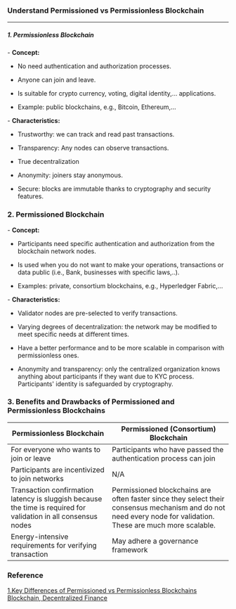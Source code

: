 ### Understand Permissioned vs Permissionless Blockchain

___

##### 1. Permissionless Blockchain

\- **Concept:**

+ No need authentication and authorization processes.

+ Anyone can join and leave. 

+ Is suitable for crypto currency, voting, digital identity,... applications. 

+ Example: public blockchains, e.g., Bitcoin, Ethereum,...

\- **Characteristics:**

+ Trustworthy: we can track and read past transactions. 

+ Transparency: Any nodes can observe transactions.

+ True decentralization

+ Anonymity: joiners stay anonymous.

+ Secure: blocks are immutable thanks to cryptography and security features. 

### 2. Permissioned Blockchain

\- **Concept:**

+ Participants need specific authentication and authorization from the blockchain network nodes. 

+ Is used when you do not want to make your operations, transactions or data public (i.e., Bank, businesses with specific laws,..).

+ Examples: private, consortium blockchains, e.g., Hyperledger Fabric,...

\- **Characteristics:**

+ Validator nodes are pre-selected to verify transactions.

+ Varying degrees of decentralization:  the network may be modified to meet specific needs at different times.

+ Have a better performance and to be more scalable in comparison with permissionless ones.

+ Anonymity and transparency: only the centralized organization knows anything about participants if they want due to KYC process. Participants' identity is safeguarded by cryptography. 

### 3. Benefits and Drawbacks of Permissioned and Permissionless Blockchains

|Permissionless Blockchain|Permissioned (Consortium) Blockchain|
|---|---|
|For everyone who wants to join or leave|Participants who have passed the authentication process can join|
|Participants are incentivized to join networks|N/A|
|Transaction confirmation latency is sluggish because the time is required for validation in all consensus nodes|Permissioned blockchains are often faster since they select their consensus mechanism and do not need every node for validation. These are much more scalable.|
|Energy-intensive requirements for verifying transaction|May adhere a governance framework|
### Reference

[1.Key Differences of Permissioned vs Permissionless Blockchains
Blockchain, Decentralized Finance](https://www.solulab.com/permissionless-blockchain-vs-permissioned-blockchain/#:~:text=Permissioned%20blockchains%20are%20often%20faster,adhere%20to%20a%20governance%20framework.)
